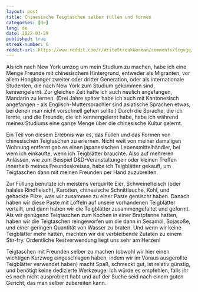 ```yaml
---
layout: post
title: Chinesische Teigtaschen selber füllen und formen
categories: [de]
lang: de
date: 2022-03-29
published: true
streak-number: 6
reddit-url: https://www.reddit.com/r/WriteStreakGerman/comments/trgvgq/streak_6_chinesische_teigtaschen_selber_füllen/
---
```

Als ich nach New York umzog um mein Studium zu machen, habe ich eine Menge Freunde mit chinesischem Hintergrund, entweder als Migranten, vor allem Hongkonger zweiter oder dritter Generation, oder als internationale Studenten, die nach New York zum Studium gekommen sind, kennengelernt. Zur gleichen Zeit hatte ich auch neulich angefangen, Mandarin zu lernen. (Drei Jahre später habe ich auch mit Kantonesisch angefangen - als Englisch-Muttersprachler sind asiatische Sprachen etwas, bei denen man nicht vorschnell gehen sollte.) Durch die Sprache, die ich lernte, und die Freunde, die ich kennengelernt habe, habe ich während meines Studiums eine ganze Menge über die chinesische Kultur gelernt.

Ein Teil von diesem Erlebnis war es, das Füllen und das Formen von chinesischen Teigtaschen zu erlernen. Nicht weit von meiner damaligen Wohnung entfernt gab es einen japanesischen Lebensmittelhändler, bei wem ich einkaufte, wenn ich Teigblätter brauchte. Also auf mehreren Anlässen, wie zum Beispiel D&D-Veranstaltungen oder kleinen Treffen innerhalb meines Freundeskreises, habe ich Teigblätter gekauft, um Teigtaschen dann mit meinen Freunden per Hand zuzubreiten.

Zur Füllung benutzte ich meistens verquirlte Eier, Schweinefleisch (oder halales Rindfleisch), Karotten, chinesische Schnittlauche, Kohl, und gehackte Pilze, was wir zusammen zu einer Paste gemischt haben. Danach haben wir diese Paste mit Löffeln auf unsere vorhandenen Teigblätter verteilt, und dann haben wir die Teigblätter zusammengefaltet und geformt. Als wir genügend Teigtaschen zum Kochen in einer Bratpfanne hatten, haben wir die Teigtaschen reingeworfen um die dann in Sesamöl, Sojasoße, und einer geringen Quantität von Wasser zu braten. Und wenn wir keine Teigblätter mehr hatten, machten wir die verbleibende Zutaten zu einem Stir-fry. Ordentliche Restverwendung liegt uns sehr am Herzen!

Teigtaschen mit Freunden selber zu machen (obwohl wir hier einen wichtigen Kurzweg eingeschlagen haben, indem wir im Voraus ausgerollte Teigblätter verwendet haben) macht Spaß, schmeckt gut, ist relativ günstig, und benötigt keine dedizierte Werkzeuge. Ich würde es empfehlen, falls ihr es noch nicht ausprobiert habt und auf der Suche seid nach einem guten Gericht, das man selber zubereiten kann.